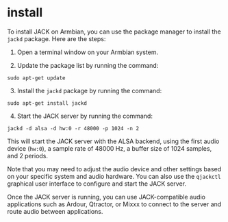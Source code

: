 # install

To install JACK on Armbian, you can use the package manager to install the `jackd` package. Here are the steps:

1. Open a terminal window on your Armbian system.

2. Update the package list by running the command:

```
sudo apt-get update
```

3. Install the `jackd` package by running the command:

```
sudo apt-get install jackd
```

4. Start the JACK server by running the command:

```
jackd -d alsa -d hw:0 -r 48000 -p 1024 -n 2
```

This will start the JACK server with the ALSA backend, using the first audio device (`hw:0`), a sample rate of 48000 Hz, a buffer size of 1024 samples, and 2 periods.

Note that you may need to adjust the audio device and other settings based on your specific system and audio hardware. You can also use the `qjackctl` graphical user interface to configure and start the JACK server.

Once the JACK server is running, you can use JACK-compatible audio applications such as Ardour, Qtractor, or Mixxx to connect to the server and route audio between applications.
